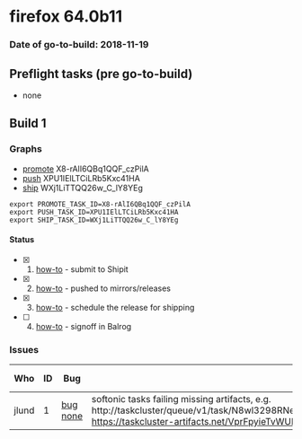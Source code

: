 # firefox 64.0b11

### Date of go-to-build: 2018-11-19

## Preflight tasks (pre go-to-build)
- none

## Build 1  

### Graphs
* [promote](https://tools.taskcluster.net/push-inspector/#/X8-rAlI6QBq1QQF_czPilA) X8-rAlI6QBq1QQF_czPilA
* [push](https://tools.taskcluster.net/push-inspector/#/XPU1IElLTCiLRb5Kxc41HA) XPU1IElLTCiLRb5Kxc41HA
* [ship](https://tools.taskcluster.net/push-inspector/#/WXj1LiTTQQ26w_C_lY8YEg) WXj1LiTTQQ26w_C_lY8YEg
```
export PROMOTE_TASK_ID=X8-rAlI6QBq1QQF_czPilA
export PUSH_TASK_ID=XPU1IElLTCiLRb5Kxc41HA
export SHIP_TASK_ID=WXj1LiTTQQ26w_C_lY8YEg
```


#### Status
- [x] 1.  [how-to](https://wiki.mozilla.org/Release:Release_Automation_on_Mercurial:Starting_a_Release#Submit_to_Ship_It)  - submit to Shipit
- [x] 2.  [how-to](https://github.com/mozilla-releng/releasewarrior-2.0/blob/master/docs/release-promotion/desktop/howto.md#push-artifacts-to-releases-directory)  - pushed to mirrors/releases
- [x] 3.  [how-to](https://github.com/mozilla-releng/releasewarrior-2.0/blob/master/docs/release-promotion/desktop/howto.md#ship-the-release)  - schedule the release for shipping
- [ ] 4.  [how-to](https://github.com/mozilla-releng/releasewarrior-2.0/blob/master/docs/release-promotion/desktop/howto.md#obtain-sign-offs-for-changes)  - signoff in Balrog

### Issues
| Who                 | ID               | Bug                                                                 | Description                | Resolved                | Future Threat                |
| ------------------- | ---------------- | ------------------------------------------------------------------- | -------------------------- | ----------------------- | ---------------------------- |
| jlund  | 1 | [bug none](https://bugzil.la/none)        | softonic tasks failing missing artifacts, e.g. http://taskcluster/queue/v1/task/N8wl3298RNeNmpGRX_3RQw/artifacts/releng/partner/softonic/softonic/tr/setup.exe https://taskcluster-artifacts.net/VprFpyieTvWUKWZJGQepUA/0/public/logs/live_backing.log | False | True |

